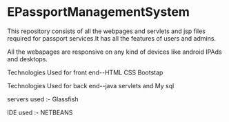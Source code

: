 # EPassportManagementSystem
This repository consists of all the webpages and servlets and jsp files required for passport services.It has all the features of users and admins.

All the webapages are responsive on any kind of devices like android IPAds and desktops.

Technologies Used for front end--HTML CSS Bootstap

Technologies Used for back end--java servlets and My sql

servers used :- Glassfish

IDE used :- NETBEANS
